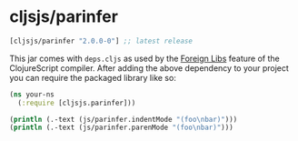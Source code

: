 # cljsjs/parinfer

[](dependency)
```clojure
[cljsjs/parinfer "2.0.0-0"] ;; latest release
```
[](/dependency)

This jar comes with `deps.cljs` as used by the [Foreign Libs][flibs] feature
of the ClojureScript compiler. After adding the above dependency to your project
you can require the packaged library like so:


```clojure
(ns your-ns
  (:require [cljsjs.parinfer]))

(println (.-text (js/parinfer.indentMode "(foo\nbar)")))
(println (.-text (js/parinfer.parenMode "(foo\nbar)")))
```


[flibs]: https://github.com/clojure/clojurescript/wiki/Packaging-Foreign-Dependencies

